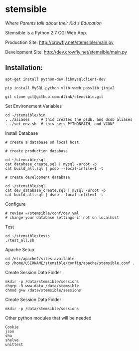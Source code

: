 # stemsible

*Where Parents talk about their Kid's Education*

Stemsible is a Python 2.7 CGI Web App.

Production Site: http://crowfly.net/stemsible/main.py

Development Site: http://dev.crowfly.net/stemsible/main.py

## Installation:
```
apt-get install python-dev libmysqlclient-dev

pip install MySQL-python vlib vweb passlib jinja2

git clone git@github.com:dlink/stemsible.git
```

Set Environement Variables
```
cd ~/stemsible/bin
. ./aliases     # this creates the psdb, and dsdb aliases
. ./set_env.sh  # this sets PYTHONPATH, and VCONF
```

Install Database
```
# create a database on local host:

# create production database

cd ~/stemsible/sql
cat database_create.sql | mysql -uroot -p
cat build_all.sql | psdb --local-infile=1 -t

# create development database

cd ~/stemsible/sql
cat dev_database_create.sql | mysql -uroot -p
cat build_all.sql | dsdb --local-infile=1 -t
```

Configure
```
# review ~/stemsible/conf/dev.yml
# change your database settings if not on localhost
```

Test
```
cd ~/stemsible/tests
./test_all.sh
```

Apache Setup
```
cd /etc/apache2/sites-available
cp /home/USERNAME/stemsible/config/apache/stemsible.conf .
```

Create Session Data Folder
```
mkdir -p /data/stemsible/sessions
chgrp -R www-data /data/stemsible
chmod g+w /data/stemsible/sessions
```

Create Session Data Folder
```
mkdir -p /data/stemsible/sessions
```

Other python modules that will be needed
```
Cookie
json
sha
shelve
unittest
```

